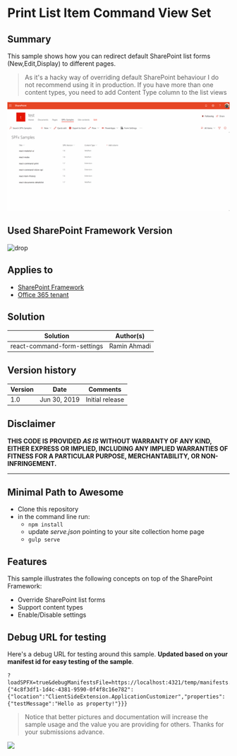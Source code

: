 # Print List Item Command View Set

## Summary
This sample shows how you can redirect default SharePoint list forms (New,Edit,Display) to different pages.

> As it's a hacky way of overriding default SharePoint behaviour I do not recommend using it in production.
> If you have more than one content types, you need to add Content Type column to the list views

![react-command-print](./assets/screenshot.gif)

## Used SharePoint Framework Version 
![drop](https://img.shields.io/badge/version-1.8-green.svg)

## Applies to

* [SharePoint Framework](https://dev.office.com/sharepoint)
* [Office 365 tenant](https://dev.office.com/sharepoint/docs/spfx/set-up-your-development-environment)

## Solution

Solution|Author(s)
--------|---------
react-command-form-settings | Ramin Ahmadi

## Version history

Version|Date|Comments
-------|----|--------
1.0|Jun 30, 2019|Initial release

## Disclaimer
**THIS CODE IS PROVIDED *AS IS* WITHOUT WARRANTY OF ANY KIND, EITHER EXPRESS OR IMPLIED, INCLUDING ANY IMPLIED WARRANTIES OF FITNESS FOR A PARTICULAR PURPOSE, MERCHANTABILITY, OR NON-INFRINGEMENT.**

---

## Minimal Path to Awesome

- Clone this repository
- in the command line run:
  - `npm install`
  - update _serve.json_ pointing to your site collection home page
  - `gulp serve`

## Features
This sample illustrates the following concepts on top of the SharePoint Framework:

* Override SharePoint list forms
* Support content types
* Enable/Disable settings

## Debug URL for testing
Here's a debug URL for testing around this sample. **Updated based on your manifest id for easy testing of the sample**.

```
?loadSPFX=true&debugManifestsFile=https://localhost:4321/temp/manifests.js&customActions={"4c8f3df1-1d4c-4381-9590-0f4f8c16e782":{"location":"ClientSideExtension.ApplicationCustomizer","properties":{"testMessage":"Hello as property!"}}}
```

> Notice that better pictures and documentation will increase the sample usage and the value you are providing for others. Thanks for your submissions advance.

<img src="https://telemetry.sharepointpnp.com/sp-dev-fx-extensions/samples/readme-template" />
